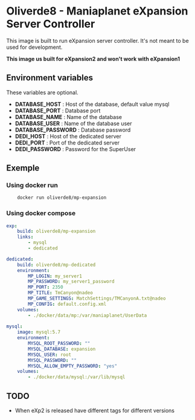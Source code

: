 # Oliverde8 - Maniaplanet eXpansion Server Controller

This image is built to run eXpansion server controller. It's not meant to be used for development. 

**This image us built for eXpansion2 and won't work with eXpansion1**

## Environment variables

These variables are optional.

* **DATABASE_HOST** : Host of the database, default value mysql
* **DATABASE_PORT** : Database port
* **DATABASE_NAME** : Name of the database
* **DATABASE_USER** : Name of the database user
* **DATABASE_PASSWORD** : Database password
* **DEDI_HOST** : Host of the dedicated server
* **DEDI_PORT** : Port of the dedicated server
* **DEDI_PASSWORD** : Password for the SuperUser

## Exemple 

### Using docker run

```bash
    docker run oliverde8/mp-expansion
```

### Using docker compose

```yaml
exp:
    build: oliverde8/mp-expansion
    links:
        - mysql
        - dedicated

dedicated:
    build: oliverde8/mp-dedicated
    environment:
        MP_LOGIN: my_server1
        MP_PASSWORD: my_server1_password
        MP_PORT: 2350
        MP_TITLE: TmCanyon@nadeo
        MP_GAME_SETTINGS: MatchSettings/TMCanyonA.txt@nadeo
        MP_CONFIG: default.config.xml
    volumes:
        - ./docker/data/mp:/var/maniaplanet/UserData
        
mysql:
    image: mysql:5.7
    environment:
        MYSQL_ROOT_PASSWORD: ""
        MYSQL_DATABASE: expansion
        MYSQL_USER: root
        MYSQL_PASSWORD: ""
        MYSQL_ALLOW_EMPTY_PASSWORD: "yes"
    volumes:
        - ./docker/data/mysql:/var/lib/mysql
```

## TODO

* When eXp2 is released have different tags for different versions 